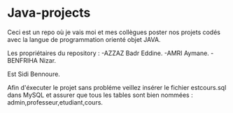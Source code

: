 # Java-projects
Ceci est un repo où je vais moi et mes collègues poster nos projets codés avec la langue de programmation orienté objet JAVA.

Les propriétaires du repository : -AZZAZ Badr Eddine. -AMRI Aymane. -BENFRIHA Nizar.

Est Sidi Bennoure.

Afin d'éxecuter le projet sans probléme veillez insérer le fichier estcours.sql dans MySQL et assurer que tous les tables sont bien nommées : admin,professeur,etudiant,cours. 

